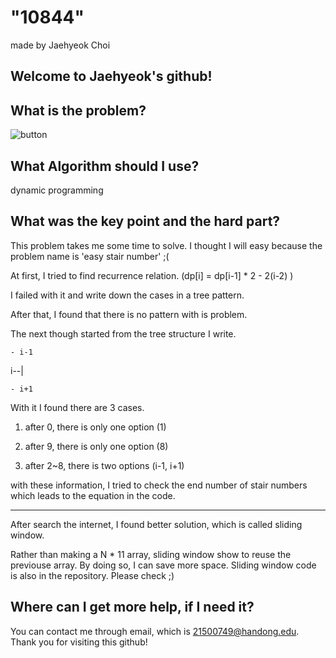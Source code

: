 
# "10844"

made by Jaehyeok Choi

## Welcome to Jaehyeok's github!

## What is the problem?

![button](https://github.com/Choi-JaeHyeok-21500749/10844/blob/main/10844_pro.JPG)

## What Algorithm should I use?

dynamic programming

## What was the key point and the hard part?

This problem takes me some time to solve. I thought I will easy because the problem name is 'easy stair number' ;(

At first, I tried to find recurrence relation. (dp[i] = dp[i-1] * 2 - 2(i-2) )

I failed with it and write down the cases in a tree pattern.

After that, I found that there is no pattern with is problem. 

The next though started from the tree structure I write.

    - i-1
    
i--|

    - i+1 

With it I found there are 3 cases.

1. after 0, there is only one option (1)

2. after 9, there is only one option (8)

3. after 2~8, there is two options (i-1, i+1)

with these information, I tried to check the end number of stair numbers which leads to the equation in the code.


-------------------------------------------------------------------------------------------------------------------------------------

After search the internet, I found better solution, which is called sliding window.

Rather than making a N * 11 array, sliding window show to reuse the previouse array. 
By doing so, I can save more space. Sliding window code is also in the repository. Please check ;)

## Where can I get more help, if I need it?

You can contact me through email, which is 21500749@handong.edu.
Thank you for visiting this github!

